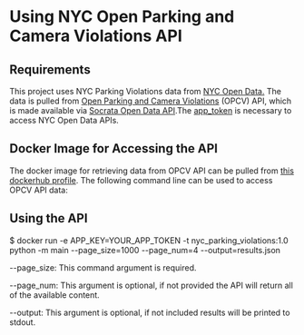 # Using NYC Open Parking and Camera Violations API

## Requirements

This project uses NYC Parking Violations data from [NYC Open Data.](https://opendata.cityofnewyork.us/)
The data is pulled from [Open Parking and Camera Violations](https://dev.socrata.com/foundry/data.cityofnewyork.us/nc67-uf89) (OPCV) API, which is made available via 
[Socrata Open Data API](https://dev.socrata.com/).The [app_token](https://data.cityofnewyork.us/login) is necessary to access NYC Open Data APIs.

## Docker Image for Accessing the API

The docker image for retrieving data from OPCV API can be pulled from [this dockerhub profile](https://hub.docker.com/u/asyakhleborodova). The following command line can be used to access OPCV API data:

## Using the API 

$ docker run -e APP_KEY=YOUR_APP_TOKEN -t nyc_parking_violations:1.0 python -m main --page_size=1000 --page_num=4 --output=results.json

--page_size: This command argument is required.

--page_num: This argument is optional, if not provided the API will return all of the
available content. 

--output: This argument is optional, if not included results will be printed to stdout. 